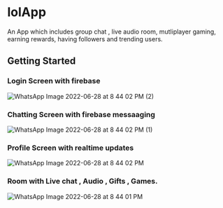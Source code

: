 # lolApp

An App which includes group chat , live audio room, mutliplayer gaming, earning rewards, having followers and trending users.


## Getting Started

 ### Login Screen with firebase
 
![WhatsApp Image 2022-06-28 at 8 44 02 PM (2)](https://user-images.githubusercontent.com/60836876/176216790-9d7c29b5-7e19-4de0-982b-5f4229de02ba.jpeg)


### Chatting Screen with firebase messaaging

![WhatsApp Image 2022-06-28 at 8 44 02 PM (1)](https://user-images.githubusercontent.com/60836876/176216854-d6b4d403-cfc8-4f0c-8ebe-8ed24815ed29.jpeg)

### Profile Screen with realtime updates
![WhatsApp Image 2022-06-28 at 8 44 02 PM](https://user-images.githubusercontent.com/60836876/176216870-d7ef387c-1d6c-4215-9aa2-e1610b03bff3.jpeg)

### Room with Live chat , Audio , Gifts , Games.

![WhatsApp Image 2022-06-28 at 8 44 01 PM](https://user-images.githubusercontent.com/60836876/176216898-e0354c3d-e8d7-4be2-95ad-a2d6bf4751d2.jpeg)
